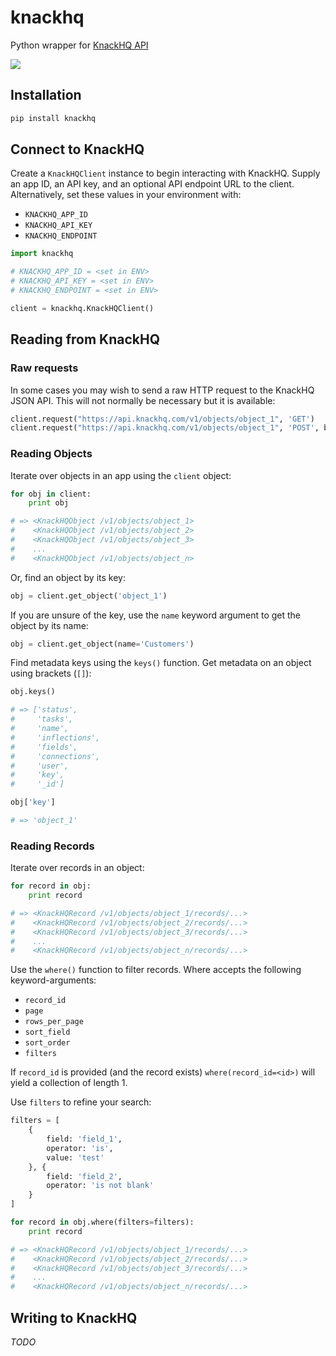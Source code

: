 # knackhq

Python wrapper for [KnackHQ API](http://knackhq.com/)

<img src="https://travis-ci.org/amancevice/knackhq.svg?branch=master"/>


## Installation

```bash
pip install knackhq
```


## Connect to KnackHQ

Create a `KnackHQClient` instance to begin interacting with KnackHQ. Supply an app ID, an API key, and an optional API endpoint URL to the client. Alternatively, set these values in your environment with:

* `KNACKHQ_APP_ID`
* `KNACKHQ_API_KEY`
* `KNACKHQ_ENDPOINT`

```python
import knackhq

# KNACKHQ_APP_ID = <set in ENV>
# KNACKHQ_API_KEY = <set in ENV>
# KNACKHQ_ENDPOINT = <set in ENV>

client = knackhq.KnackHQClient()
```


## Reading from KnackHQ


### Raw requests

In some cases you may wish to send a raw HTTP request to the KnackHQ JSON API. This will not normally be necessary but it is available:

```python
client.request("https://api.knackhq.com/v1/objects/object_1", 'GET')
client.request("https://api.knackhq.com/v1/objects/object_1", 'POST', body='{key: val}')
```


### Reading Objects

Iterate over objects in an app using the `client` object:

```python
for obj in client:
    print obj

# => <KnackHQObject /v1/objects/object_1>
#    <KnackHQObject /v1/objects/object_2>
#    <KnackHQObject /v1/objects/object_3>
#    ...
#    <KnackHQObject /v1/objects/object_n>
```

Or, find an object by its key:

```python
obj = client.get_object('object_1')
```

If you are unsure of the key, use the `name` keyword argument to get the object by its name:

```python
obj = client.get_object(name='Customers')
```

Find metadata keys using the `keys()` function. Get metadata on an object using brackets (`[]`):

```python
obj.keys()

# => ['status',
#     'tasks',
#     'name',
#     'inflections',
#     'fields',
#     'connections',
#     'user',
#     'key',
#     '_id']

obj['key']

# => 'object_1'
```


### Reading Records

Iterate over records in an object:

```python
for record in obj:
    print record

# => <KnackHQRecord /v1/objects/object_1/records/...>
#    <KnackHQRecord /v1/objects/object_2/records/...>
#    <KnackHQRecord /v1/objects/object_3/records/...>
#    ...
#    <KnackHQRecord /v1/objects/object_n/records/...>
```

Use the `where()` function to filter records. Where accepts the following keyword-arguments:

* `record_id`
* `page`
* `rows_per_page`
* `sort_field`
* `sort_order`
* `filters`

If `record_id` is provided (and the record exists) `where(record_id=<id>)` will yield a collection of length 1.

Use `filters` to refine your search:

```python
filters = [
    {
        field: 'field_1',
        operator: 'is',
        value: 'test'
    }, {
        field: 'field_2',
        operator: 'is not blank'
    }
]

for record in obj.where(filters=filters):
    print record

# => <KnackHQRecord /v1/objects/object_1/records/...>
#    <KnackHQRecord /v1/objects/object_2/records/...>
#    <KnackHQRecord /v1/objects/object_3/records/...>
#    ...
#    <KnackHQRecord /v1/objects/object_n/records/...>
```


## Writing to KnackHQ

*TODO*
